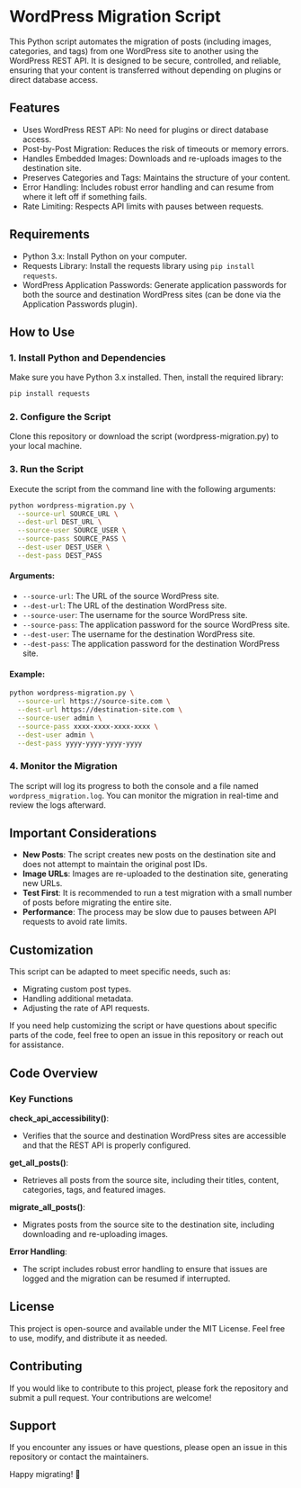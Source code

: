 # WordPress Migration Script

This Python script automates the migration of posts (including images, categories, and tags) from one WordPress site to another using the WordPress REST API. It is designed to be secure, controlled, and reliable, ensuring that your content is transferred without depending on plugins or direct database access.

## Features

- Uses WordPress REST API: No need for plugins or direct database access.
- Post-by-Post Migration: Reduces the risk of timeouts or memory errors.
- Handles Embedded Images: Downloads and re-uploads images to the destination site.
- Preserves Categories and Tags: Maintains the structure of your content.
- Error Handling: Includes robust error handling and can resume from where it left off if something fails.
- Rate Limiting: Respects API limits with pauses between requests.

## Requirements

- Python 3.x: Install Python on your computer.
- Requests Library: Install the requests library using `pip install requests`.
- WordPress Application Passwords: Generate application passwords for both the source and destination WordPress sites (can be done via the Application Passwords plugin).

## How to Use

### 1. Install Python and Dependencies

Make sure you have Python 3.x installed. Then, install the required library:

```bash
pip install requests
```

### 2. Configure the Script

Clone this repository or download the script (wordpress-migration.py) to your local machine.

### 3. Run the Script

Execute the script from the command line with the following arguments:

```bash
python wordpress-migration.py \
  --source-url SOURCE_URL \
  --dest-url DEST_URL \
  --source-user SOURCE_USER \
  --source-pass SOURCE_PASS \
  --dest-user DEST_USER \
  --dest-pass DEST_PASS
```

#### Arguments:
- `--source-url`: The URL of the source WordPress site.
- `--dest-url`: The URL of the destination WordPress site.
- `--source-user`: The username for the source WordPress site.
- `--source-pass`: The application password for the source WordPress site.
- `--dest-user`: The username for the destination WordPress site.
- `--dest-pass`: The application password for the destination WordPress site.

#### Example:
```bash
python wordpress-migration.py \
  --source-url https://source-site.com \
  --dest-url https://destination-site.com \
  --source-user admin \
  --source-pass xxxx-xxxx-xxxx-xxxx \
  --dest-user admin \
  --dest-pass yyyy-yyyy-yyyy-yyyy
```

### 4. Monitor the Migration

The script will log its progress to both the console and a file named `wordpress_migration.log`. You can monitor the migration in real-time and review the logs afterward.

## Important Considerations

- **New Posts**: The script creates new posts on the destination site and does not attempt to maintain the original post IDs.
- **Image URLs**: Images are re-uploaded to the destination site, generating new URLs.
- **Test First**: It is recommended to run a test migration with a small number of posts before migrating the entire site.
- **Performance**: The process may be slow due to pauses between API requests to avoid rate limits.

## Customization

This script can be adapted to meet specific needs, such as:

- Migrating custom post types.
- Handling additional metadata.
- Adjusting the rate of API requests.

If you need help customizing the script or have questions about specific parts of the code, feel free to open an issue in this repository or reach out for assistance.

## Code Overview

### Key Functions

**check_api_accessibility()**:
- Verifies that the source and destination WordPress sites are accessible and that the REST API is properly configured.

**get_all_posts()**:
- Retrieves all posts from the source site, including their titles, content, categories, tags, and featured images.

**migrate_all_posts()**:
- Migrates posts from the source site to the destination site, including downloading and re-uploading images.

**Error Handling**:
- The script includes robust error handling to ensure that issues are logged and the migration can be resumed if interrupted.

## License

This project is open-source and available under the MIT License. Feel free to use, modify, and distribute it as needed.

## Contributing

If you would like to contribute to this project, please fork the repository and submit a pull request. Your contributions are welcome!

## Support

If you encounter any issues or have questions, please open an issue in this repository or contact the maintainers.

Happy migrating! 🚀
